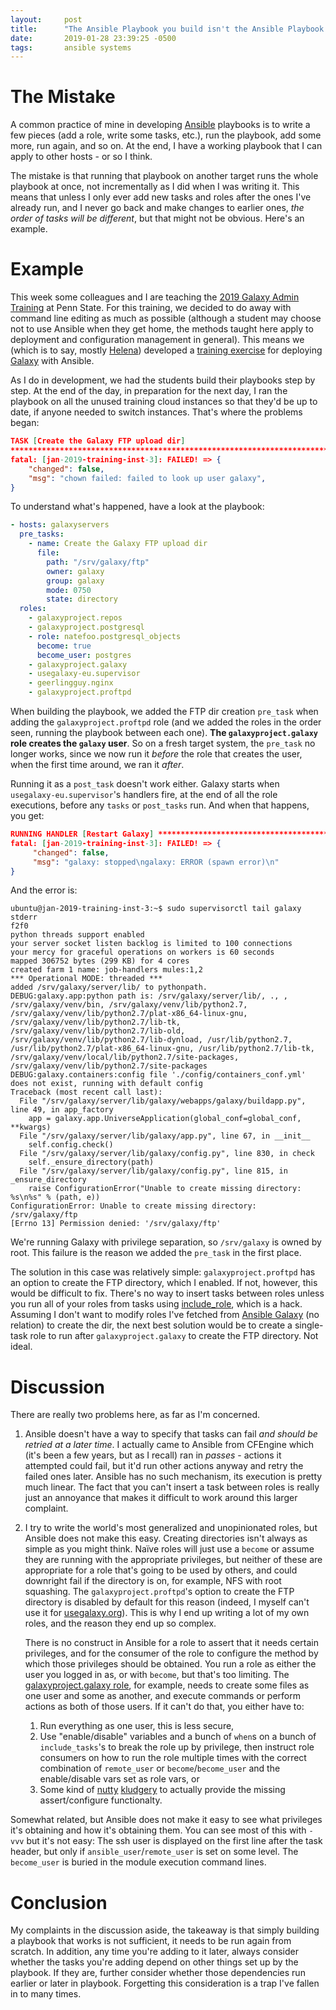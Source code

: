```yaml
---
layout:     post
title:      "The Ansible Playbook you build isn't the Ansible Playbook you run"
date:       2019-01-28 23:39:25 -0500
tags:       ansible systems
---
```

# The Mistake

A common practice of mine in developing [Ansible][ansible] playbooks is to write a few pieces (add a role, write some
tasks, etc.), run the playbook, add some more, run again, and so on. At the end, I have a working playbook that I can
apply to other hosts - or so I think.

The mistake is that running that playbook on another target runs the whole playbook at once, not incrementally as I did
when I was writing it. This means that unless I only ever add new tasks and roles after the ones I've already run, and I
never go back and make changes to earlier ones, *the order of tasks will be different*, but that might not be obvious.
Here's an example.

[ansible]: https://www.ansible.com/

# Example

This week some colleagues and I are teaching the [2019 Galaxy Admin Training][gatc] at Penn State. For this training, we
decided to do away with command line editing as much as possible (although a student may choose not to use Ansible when
they get home, the methods taught here apply to deployment and configuration management in general). This means we
(which is to say, mostly [Helena][helena]) developed a [training exercise][exercise] for deploying [Galaxy][galaxy] with
Ansible.

As I do in development, we had the students build their playbooks step by step. At the end of the day, in preparation
for the next day, I ran the playbook on all the unused training cloud instances so that they'd be up to date, if anyone
needed to switch instances. That's where the problems began:

```json
TASK [Create the Galaxy FTP upload dir]
******************************************************************************
fatal: [jan-2019-training-inst-3]: FAILED! => {
    "changed": false,
    "msg": "chown failed: failed to look up user galaxy",
}
```

To understand what's happened, have a look at the playbook:

```yaml
- hosts: galaxyservers
  pre_tasks:
    - name: Create the Galaxy FTP upload dir
      file:
        path: "/srv/galaxy/ftp"
        owner: galaxy
        group: galaxy
        mode: 0750
        state: directory
  roles:
    - galaxyproject.repos
    - galaxyproject.postgresql
    - role: natefoo.postgresql_objects
      become: true
      become_user: postgres
    - galaxyproject.galaxy
    - usegalaxy-eu.supervisor
    - geerlingguy.nginx
    - galaxyproject.proftpd
```

When building the playbook, we added the FTP dir creation `pre_task` when adding the `galaxyproject.proftpd` role (and
we added the roles in the order seen, running the playbook between each one). **The `galaxyproject.galaxy` role creates
the `galaxy` user**. So on a fresh target system, the `pre_task` no longer works, since we now run it *before* the role
that creates the user, when the first time around, we ran it *after*.

Running it as a `post_task` doesn't work either. Galaxy starts when `usegalaxy-eu.supervisor`'s handlers fire, at the
end of all the role executions, before any `tasks` or `post_tasks` run. And when that happens, you get:

```json
RUNNING HANDLER [Restart Galaxy] *********************************************
fatal: [jan-2019-training-inst-3]: FAILED! => {
     "changed": false,
     "msg": "galaxy: stopped\ngalaxy: ERROR (spawn error)\n"
}
```

And the error is:

```
ubuntu@jan-2019-training-inst-3:~$ sudo supervisorctl tail galaxy stderr
f2f0
python threads support enabled
your server socket listen backlog is limited to 100 connections
your mercy for graceful operations on workers is 60 seconds
mapped 306752 bytes (299 KB) for 4 cores
created farm 1 name: job-handlers mules:1,2
*** Operational MODE: threaded ***
added /srv/galaxy/server/lib/ to pythonpath.
DEBUG:galaxy.app:python path is: /srv/galaxy/server/lib/, ., , /srv/galaxy/venv/bin, /srv/galaxy/venv/lib/python2.7, /srv/galaxy/venv/lib/python2.7/plat-x86_64-linux-gnu, /srv/galaxy/venv/lib/python2.7/lib-tk, /srv/galaxy/venv/lib/python2.7/lib-old, /srv/galaxy/venv/lib/python2.7/lib-dynload, /usr/lib/python2.7, /usr/lib/python2.7/plat-x86_64-linux-gnu, /usr/lib/python2.7/lib-tk, /srv/galaxy/venv/local/lib/python2.7/site-packages, /srv/galaxy/venv/lib/python2.7/site-packages
DEBUG:galaxy.containers:config file './config/containers_conf.yml' does not exist, running with default config
Traceback (most recent call last):
  File "/srv/galaxy/server/lib/galaxy/webapps/galaxy/buildapp.py", line 49, in app_factory
    app = galaxy.app.UniverseApplication(global_conf=global_conf, **kwargs)
  File "/srv/galaxy/server/lib/galaxy/app.py", line 67, in __init__
    self.config.check()
  File "/srv/galaxy/server/lib/galaxy/config.py", line 830, in check
    self._ensure_directory(path)
  File "/srv/galaxy/server/lib/galaxy/config.py", line 815, in _ensure_directory
    raise ConfigurationError("Unable to create missing directory: %s\n%s" % (path, e))
ConfigurationError: Unable to create missing directory: /srv/galaxy/ftp
[Errno 13] Permission denied: '/srv/galaxy/ftp'
```

We're running Galaxy with privilege separation, so `/srv/galaxy` is owned by root. This failure is the reason we added
the `pre_task` in the first place.

The solution in this case was relatively simple: `galaxyproject.proftpd` has an option to create the FTP directory,
which I enabled. If not, however, this would be difficult to fix. There's no way to insert tasks between roles unless
you run all of your roles from tasks using [include_role][include-role], which is a hack. Assuming I don't want to
modify roles I've fetched from [Ansible Galaxy][ansible-galaxy] (no relation) to create the dir, the next best solution
would be to create a single-task role to run after `galaxyproject.galaxy` to create the FTP directory. Not ideal.

[gatc]: https://galaxyproject.org/events/2019-admin-training/
[helena]: https://github.com/erasche
[exercise]: https://training.galaxyproject.org/topics/admin/tutorials/ansible-galaxy/tutorial.html
[galaxy]: https://galaxyproject.org/
[include-role]: https://docs.ansible.com/ansible/latest/modules/include_role_module.html
[ansible-galaxy]: https://galaxy.ansible.com/

# Discussion

There are really two problems here, as far as I'm concerned.

1. Ansible doesn't have a way to specify that tasks can fail *and should be retried at a later time*. I actually came to
   Ansible from CFEngine which (it's been a few years, but as I recall) ran in *passes* - actions it attempted could
   fail, but it'd run other actions anyway and retry the failed ones later. Ansible has no such mechanism, its execution
   is pretty much linear. The fact that you can't insert a task between roles is really just an annoyance that makes it
   difficult to work around this larger complaint.

2. I try to write the world's most generalized and unopinionated roles, but Ansible does not make this easy. Creating
   directories isn't always as simple as you might think. Naïve roles will just use a `become` or assume they are
   running with the appropriate privileges, but neither of these are appropriate for a role that's going to be used by
   others, and could downright fail if the directory is on, for example, NFS with root squashing.  The
   `galaxyproject.proftpd`'s option to create the FTP directory is disabled by default for this reason (indeed, I myself
   can't use it for [usegalaxy.org][usegalaxy-org]).  This is why I end up writing a lot of my own roles, and the reason
   they end up so complex.

   There is no construct in Ansible for a role to assert that it needs certain privileges, and for the consumer of
   the role to configure the method by which those privileges should be obtained. You run a role as either the user you
   logged in as, or with `become`, but that's too limiting. The [galaxyproject.galaxy role][galaxy-role], for example,
   needs to create some files as one user and some as another, and execute commands or perform actions as both of those
   users. If it can't do that, you either have to:

    1. Run everything as one user, this is less secure,
    2. Use "enable/disable" variables and a bunch of `when`s on a bunch of `include_tasks`'s to break the role up by
       privilege, then instruct role consumers on how to run the role multiple times with the correct combination of
       `remote_user` or `become`/`become_user` and the enable/disable vars set as role vars, or
    3. Some kind of [nutty][pr51] [kludgery][pr55] to actually provide the missing assert/configure functionalty.

  Somewhat related, but Ansible does not make it easy to see what privileges it's obtaining and how it's obtaining them.
  You can see most of this with `-vvv` but it's not easy: The ssh user is displayed on the first line after the task
  header, but only if `ansible_user`/`remote_user` is set on some level. The `become_user` is buried in the module
  execution command lines.

[usegalaxy-org]: https://usegalaxy.org/
[galaxy-role]: https://github.com/galaxyproject/ansible-galaxy.git
[pr51]: https://github.com/galaxyproject/ansible-galaxy/pull/51
[pr55]: https://github.com/galaxyproject/ansible-galaxy/pull/55

# Conclusion

My complaints in the discussion aside, the takeaway is that simply building a playbook that works is not sufficient, it
needs to be run again from scratch. In addition, any time you're adding to it later, always consider whether the tasks
you're adding depend on other things set up by the playbook. If they are, further consider whether those dependencies
run earlier or later in playbook. Forgetting this consideration is a trap I've fallen in to many times.
